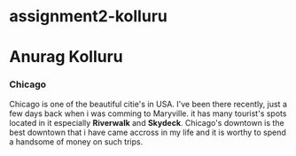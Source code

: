 # assignment2-kolluru

# Anurag Kolluru

### Chicago

Chicago is one of the beautiful citie's in USA. I've been there recently, just a few days back when i was comming to Maryville. it has many tourist's spots located in it especially **Riverwalk** and **Skydeck**. Chicago's downtown is the best downtown that i have came accross in my life and it is worthy to spend a handsome of money on such trips.